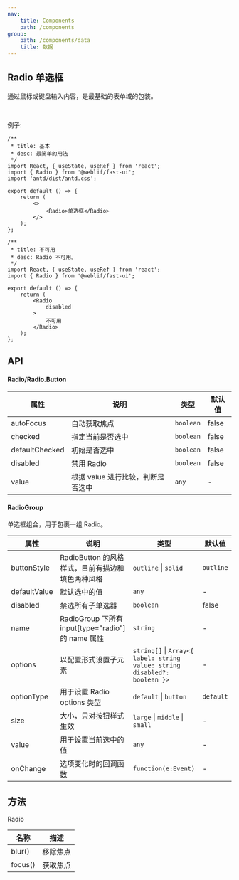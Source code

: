 ```yaml
---
nav:
    title: Components
    path: /components
group:
    path: /components/data
    title: 数据
---
```


## Radio 单选框

通过鼠标或键盘输入内容，是最基础的表单域的包装。

<br />

例子:

<div class="fu-code-block-row">

<div class="fu-code-block-col-2-1">

```tsx
/**
 * title: 基本
 * desc: 最简单的用法
 */
import React, { useState, useRef } from 'react';
import { Radio } from '@weblif/fast-ui';
import 'antd/dist/antd.css';

export default () => {
    return (
        <>
            <Radio>单选框</Radio>
        </>
    );
};
```

</div>

<div class="fu-code-block-col-2-1">

```tsx
/**
 * title: 不可用
 * desc: Radio 不可用。
 */
import React, { useState, useRef } from 'react';
import { Radio } from '@weblif/fast-ui';

export default () => {
    return (
        <Radio
            disabled
        >
            不可用
        </Radio>
    );
};
```

</div>
</div>

## API

#### Radio/Radio.Button

| 属性                 | 说明                       | 类型      |  默认值
|----                 |----                       |----      |-------
|autoFocus            |自动获取焦点                   |`boolean`  |false
|checked              |指定当前是否选中                |`boolean`  |false
|defaultChecked       |初始是否选中                    |`boolean`  |false
|disabled             |禁用 Radio                    |`boolean`   |false
|value                |根据 value 进行比较，判断是否选中 |`any`       |-


#### RadioGroup

单选框组合，用于包裹一组 Radio。

| 属性                 | 说明                                       | 类型      |  默认值
|----                 |----                                        |----      |-------
|buttonStyle          |RadioButton 的风格样式，目前有描边和填色两种风格  |`outline` \| `solid` | `outline`
|defaultValue         |默认选中的值                                  |`any`   | -
|disabled             |禁选所有子单选器                               |`boolean` | false
|name                 |RadioGroup 下所有 input[type="radio"] 的 name 属性|`string` | -
|options              |以配置形式设置子元素                               |`string[]` \| `Array<{ label: string value: string disabled?: boolean }>` | -
|optionType           |用于设置 Radio options 类型                       |`default` \| `button` | `default`
|size                 |大小，只对按钮样式生效                             |`large` \| `middle` \| `small` | -
|value                |用于设置当前选中的值                               |`any` | -
|onChange             |选项变化时的回调函数                               |`function(e:Event)` | -

## 方法

Radio

| 名称   |描述
|------ |------
|blur() | 移除焦点
|focus() | 获取焦点